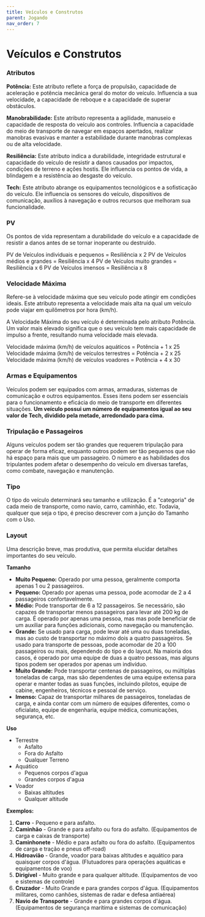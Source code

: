 ```yaml
---
title: Veículos e Construtos
parent: Jogando
nav_order: 7
---
```

# Veículos e Construtos
### Atributos
**Potência:** Este atributo reflete a força de propulsão, capacidade de aceleração e potência mecânica geral do motor do veículo. Influencia a sua velocidade, a capacidade de reboque e a capacidade de superar obstáculos.

**Manobrabilidade:** Este atributo representa a agilidade, manuseio e capacidade de resposta do veículo aos controles. Influencia a capacidade do meio de transporte de navegar em espaços apertados, realizar manobras evasivas e manter a estabilidade durante manobras complexas ou de alta velocidade.

**Resiliência:** Este atributo indica a durabilidade, integridade estrutural e capacidade do veículo de resistir a danos causados por impactos, condições de terreno e ações hostis. Ele influencia os pontos de vida, a blindagem e a resistência ao desgaste do veículo.

**Tech:** Este atributo abrange os equipamentos tecnológicos e a sofisticação do veículo. Ele influencia os sensores do veículo, dispositivos de comunicação, auxílios à navegação e outros recursos que melhoram sua funcionalidade.

### PV 
Os pontos de vida representam a durabilidade do veículo e a capacidade de resistir a danos antes de se tornar inoperante ou destruído. 

PV de Veículos individuais e pequenos = Resiliência x 2 
PV de Veículos médios e grandes = Resiliência x 4
PV de Veículos muito grandes = Resiliência x 6
PV de Veículos imensos = Resiliência x 8

### Velocidade Máxima
Refere-se à velocidade máxima que seu veículo pode atingir em condições ideais. Este atributo representa a velocidade mais alta na qual um veículo pode viajar em quilômetros por hora (km/h). 

A Velocidade Máxima do seu veículo é determinada pelo atributo Potência. Um valor mais elevado significa que o seu veículo tem mais capacidade de impulso a frente, resultando numa velocidade mais elevada.

Velocidade máxima (km/h) de veículos aquáticos = Potência + 1 x 25
Velocidade máxima (km/h) de veículos terrestres = Potência + 2 x 25
Velocidade máxima (km/h) de veículos voadores = Potência + 4 x 30
### Armas e Equipamentos
Veículos podem ser equipados com armas, armaduras, sistemas de comunicação e outros equipamentos. Esses itens podem ser essenciais para o funcionamento e eficácia do meio de transporte em diferentes situações.
**Um veículo possui um número de equipamentos igual ao seu valor de Tech, dividido pela metade, arredondado para cima.**

### Tripulação e Passageiros 
Alguns veículos podem ser tão grandes que requerem tripulação para operar de forma eficaz, enquanto outros podem ser tão pequenos que não há espaço para mais que um passageiro. O número e as habilidades dos tripulantes podem afetar o desempenho do veículo em diversas tarefas, como combate, navegação e manutenção.

### Tipo
O tipo do veículo determinará seu tamanho e utilização. É a "categoria" de cada meio de transporte, como navio, carro, caminhão, etc. Todavia, qualquer que seja o tipo, é preciso descrever com a junção do Tamanho com o Uso.

### Layout
Uma descrição breve, mas produtiva, que permita elucidar detalhes importantes do seu veículo.

**Tamanho**
- **Muito Pequeno:** Operado por uma pessoa, geralmente comporta apenas 1 ou 2 passageiros.
- **Pequeno:** Operado por apenas uma pessoa, pode acomodar de 2 a 4 passageiros confortavelmente. 
- **Médio:** Pode transportar de 6 a 12 passageiros. Se necessário, são capazes de transportar menos passageiros para levar até 200 kg de carga. É operado por apenas uma pessoa, mas mas pode beneficiar de um auxiliar para funções adicionais, como navegação ou manutenção. 
- **Grande:** Se usado para carga, pode levar até uma ou duas toneladas, mas ao custo de transportar no máximo dois a quatro passageiros. Se usado para transporte de pessoas, pode acomodar de 20 a 100 passageiros ou mais, dependendo do tipo e do layout. Na maioria dos casos, é operado por uma equipe de duas a quatro pessoas, mas alguns tipos podem ser operados por apenas um indivíduo.
- **Muito Grande:** Pode transportar centenas de passageiros, ou múltiplas toneladas de carga, mas são dependentes de uma equipe extensa para operar e manter todas as suas funções, incluindo pilotos, equipe de cabine, engenheiros, técnicos e pessoal de serviço.
- **Imenso:** Capaz de transportar milhares de passageiros, toneladas de carga, e ainda contar com um número de equipes diferentes, como o oficialato, equipe de engenharia, equipe médica, comunicações, segurança, etc.

**Uso**
- Terrestre
	- Asfalto
	- Fora do Asfalto
	- Qualquer Terreno
- Aquático
	- Pequenos corpos d'agua
	- Grandes corpos d'agua
- Voador
	- Baixas altitudes
	- Qualquer altitude

**Exemplos:**

1. **Carro** - Pequeno e para asfalto. 
2. **Caminhão** - Grande e para asfalto ou fora do asfalto. (Equipamentos de carga e caixas de transporte)
3. **Caminhonete** - Médio e para asfalto ou fora do asfalto. (Equipamentos de carga e tração e pneus off-road)
4. **Hidroavião** - Grande, voador para baixas altitudes e aquático para quaisquer corpos d'água. (Flutuadores para operações aquáticas e equipamentos de voo)
5. **Dirigível** - Muito grande e para qualquer altitude. (Equipamentos de voo e sistemas de controle)
6. **Cruzador** - Muito Grande e para grandes corpos d'água. (Equipamentos militares, como canhões, sistemas de radar e defesa antiaérea)
7. **Navio de Transporte** - Grande e para grandes corpos d'água. (Equipamentos de segurança marítima e sistemas de comunicação)





